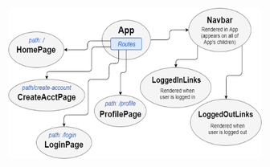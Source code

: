 

<img src="TwoCents-ComponentStructure.png"
     alt="Diagram of React components"
     style="float: center" 
     height= "300" /> 